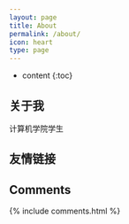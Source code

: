 ```yaml
---
layout: page
title: About
permalink: /about/
icon: heart
type: page
---
```


* content
{:toc}

## 关于我

计算机学院学生

## 友情链接


## Comments

{% include comments.html %}
